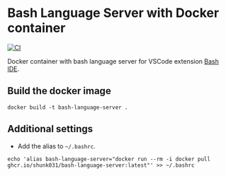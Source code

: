 # Bash Language Server with Docker container

[![CI](https://github.com/shunk031/bash-language-server-docker/actions/workflows/ci.yml/badge.svg)](https://github.com/shunk031/bash-language-server-docker/actions/workflows/ci.yml)

Docker container with bash language server for VSCode extension [Bash IDE](https://marketplace.visualstudio.com/items?itemName=mads-hartmann.bash-ide-vscode).

## Build the docker image

```shell
docker build -t bash-language-server .
```

## Additional settings

- Add the alias to `~/.bashrc`.

```shell
echo 'alias bash-language-server="docker run --rm -i docker pull ghcr.io/shunk031/bash-language-server:latest"' >> ~/.bashrc
```
